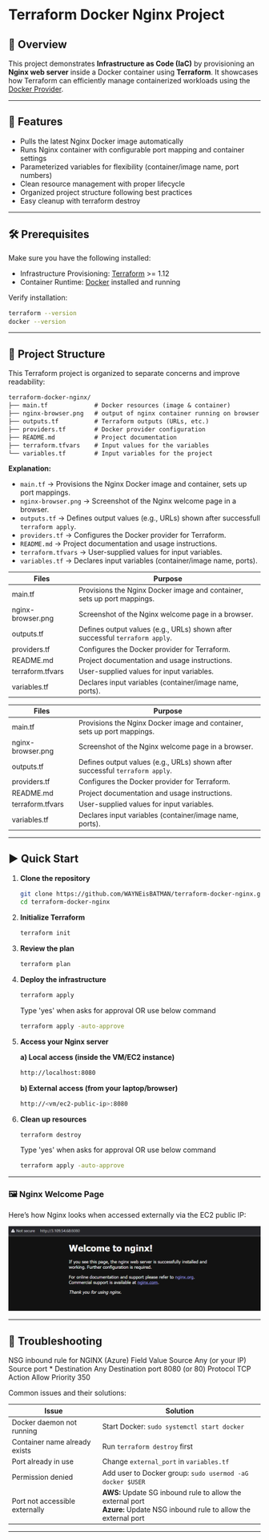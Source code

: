 # Terraform Docker Nginx Project

## 📌 Overview

This project demonstrates **Infrastructure as Code (IaC)** by provisioning an **Nginx web server** inside a Docker container using **Terraform**. It showcases how Terraform can efficiently manage containerized workloads using the [Docker Provider](https://registry.terraform.io/providers/kreuzwerker/docker).

---

## 🚀 Features

- Pulls the latest Nginx Docker image automatically
- Runs Nginx container with configurable port mapping and container settings
- Parameterized variables for flexibility (container/image name, port numbers)
- Clean resource management with proper lifecycle
- Organized project structure following best practices
- Easy cleanup with terraform destroy


---

## 🛠️ Prerequisites

Make sure you have the following installed:

- Infrastructure Provisioning: [Terraform](https://developer.hashicorp.com/terraform/downloads) >= 1.12
- Container Runtime: [Docker](https://docs.docker.com/get-docker/) installed and running  

Verify installation:

   ```bash
   terraform --version
   docker --version

   ```
---



## 📂 Project Structure

This Terraform project is organized to separate concerns and improve readability:

```
terraform-docker-nginx/
├── main.tf             # Docker resources (image & container)
├── nginx-browser.png   # output of nginx container running on browser
├── outputs.tf          # Terraform outputs (URLs, etc.)
├── providers.tf        # Docker provider configuration
├── README.md           # Project documentation
├── terraform.tfvars    # Input values for the variables
└── variables.tf        # Input variables for the project
```

**Explanation:**
- `main.tf`            → Provisions the Nginx Docker image and container, sets up port mappings.
- `nginx-browser.png`  → Screenshot of the Nginx welcome page in a browser.
- `outputs.tf`         → Defines output values (e.g., URLs) shown after successfull `terraform apply`.
- `providers.tf`       → Configures the Docker provider for Terraform.
- `README.md`          → Project documentation and usage instructions.
- `terraform.tfvars`   → User-supplied values for input variables.
- `variables.tf`       → Declares input variables (container/image name, ports).

| Files             | Purpose                                                                                   |
|------------------|-------------------------------------------------------------------------------------------|
| main.tf           | Provisions the Nginx Docker image and container, sets up port mappings.                  |
| nginx-browser.png | Screenshot of the Nginx welcome page in a browser.                                        |
| outputs.tf        | Defines output values (e.g., URLs) shown after successful `terraform apply`.             |
| providers.tf      | Configures the Docker provider for Terraform.                                             |
| README.md         | Project documentation and usage instructions.                                             |
| terraform.tfvars  | User-supplied values for input variables.                                                 |
| variables.tf      | Declares input variables (container/image name, ports).                                   |


|Files                 |Purpose                                                                                   |
|----------------------|-------------------------------------------------------------------------------------------|
| main.tf              | Provisions the Nginx Docker image and container, sets up port mappings.                   |
| nginx-browser.png    | Screenshot of the Nginx welcome page in a browser.                                        |
| outputs.tf           | Defines output values (e.g., URLs) shown after successful `terraform apply`.              |
| providers.tf         | Configures the Docker provider for Terraform.                                             |
| README.md            | Project documentation and usage instructions.                                             |
| terraform.tfvars     | User-supplied values for input variables.                                                 |
| variables.tf         | Declares input variables (container/image name, ports).                                   |


---

## ▶️ Quick Start

1. **Clone the repository**

   ```bash
   git clone https://github.com/WAYNEisBATMAN/terraform-docker-nginx.git
   cd terraform-docker-nginx

   ```

2. **Initialize Terraform**
   ```bash
   terraform init

   ```

3. **Review the plan**
   ```bash
   terraform plan

   ```

4. **Deploy the infrastructure**
   ```bash
   terraform apply 

   ```
   Type 'yes' when asks for approval OR use below command
   ```bash
   terraform apply -auto-approve

   ```

5. **Access your Nginx server**

   **a) Local access (inside the VM/EC2 instance)**

   ```bash
   http://localhost:8080

   ```

   **b) External access (from your laptop/browser)**

   ```bash
   http://<vm/ec2-public-ip>:8080

   ```
   
6. **Clean up resources**
   ```bash
   terraform destroy

   ```
   Type 'yes' when asks for approval OR use below command
   ```bash
   terraform apply -auto-approve

   ```

---

### 🖼️ Nginx Welcome Page

Here’s how Nginx looks when accessed externally via the EC2 public IP:

![Nginx in Browser](nginx-browser.png)

---

## 🐛 Troubleshooting

NSG inbound rule for NGINX (Azure)
Field	Value
Source	Any (or your IP)
Source port	*
Destination	Any
Destination port	8080 (or 80)
Protocol	TCP
Action	Allow
Priority	350

Common issues and their solutions:


| Issue                          | Solution                                                  |
|------------------------------- |-----------------------------------------------------------|
| Docker daemon not running      | Start Docker: `sudo systemctl start docker`               |
| Container name already exists  | Run `terraform destroy` first                             |
| Port already in use            | Change `external_port` in `variables.tf`                  |
| Permission denied              | Add user to Docker group: `sudo usermod -aG docker $USER` |
| Port not accessible externally | **AWS:** Update SG inbound rule to allow the external port<br>**Azure:** Update NSG inbound rule to allow the external port |

---